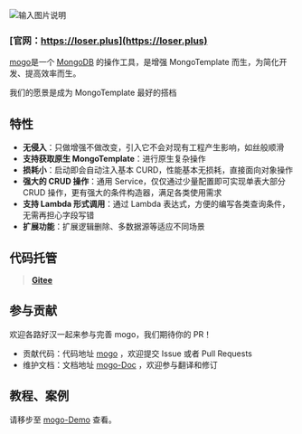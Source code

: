 ![输入图片说明](https://gitee.com/lyilan8080/mogo/raw/master/mogo.png)

### [官网：https://loser.plus](https://loser.plus)


[mogo](https://gitee.com/lyilan8080/mogo)是一个 [MongoDB]() 的操作工具，是增强 MongoTemplate 而生，为简化开发、提高效率而生。


我们的愿景是成为 MongoTemplate 最好的搭档


## 特性

- **无侵入**：只做增强不做改变，引入它不会对现有工程产生影响，如丝般顺滑
- **支持获取原生 MongoTemplate**：进行原生复杂操作
- **损耗小**：启动即会自动注入基本 CURD，性能基本无损耗，直接面向对象操作
- **强大的 CRUD 操作**：通用 Service，仅仅通过少量配置即可实现单表大部分 CRUD 操作，更有强大的条件构造器，满足各类使用需求
- **支持 Lambda 形式调用**：通过 Lambda 表达式，方便的编写各类查询条件，无需再担心字段写错
- **扩展功能**：扩展逻辑删除、多数据源等适应不同场景

## 代码托管

> **[Gitee](https://gitee.com/lyilan8080/mogo)**

## 参与贡献

欢迎各路好汉一起来参与完善 mogo，我们期待你的 PR！

- 贡献代码：代码地址 [mogo](https://gitee.com/lyilan8080/mogo) ，欢迎提交 Issue 或者 Pull Requests
- 维护文档：文档地址 [mogo-Doc](https://gitee.com/lyilan8080/mogo-doc) ，欢迎参与翻译和修订

## 教程、案例

请移步至 [mogo-Demo](https://gitee.com/lyilan8080/mogo-demo) 查看。
